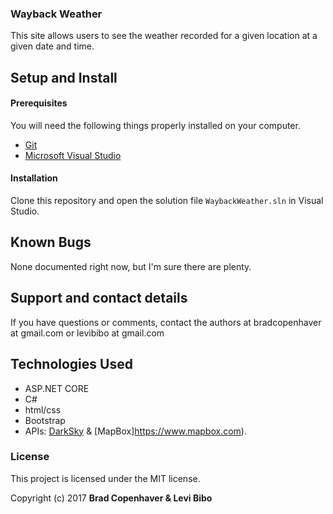 ﻿### Wayback Weather

This site allows users to see the weather recorded for a given location at a given date and time.

## Setup and Install

#### Prerequisites

You will need the following things properly installed on your computer.

* [Git](https://git-scm.com/)
* [Microsoft Visual Studio](https://www.visualstudio.com/downloads/)

#### Installation

Clone this repository and open the solution file `WaybackWeather.sln` in Visual Studio. 

## Known Bugs

None documented right now, but I'm sure there are plenty.


## Support and contact details

If you have questions or comments, contact the authors at bradcopenhaver at gmail.com or levibibo at gmail.com

## Technologies Used

* ASP.NET CORE
* C#
* html/css
* Bootstrap
* APIs: [DarkSky](https://darksky.net/) & [MapBox]https://www.mapbox.com).

### License

This project is licensed under the MIT license.

Copyright (c) 2017 **Brad Copenhaver & Levi Bibo**